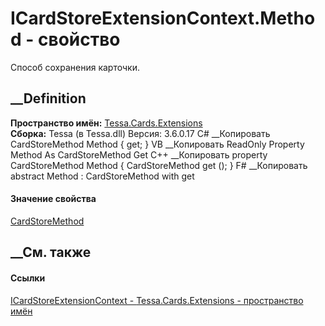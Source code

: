 # ICardStoreExtensionContext.Method - свойство
Способ сохранения карточки.
##  __Definition
 **Пространство имён:** [Tessa.Cards.Extensions](N_Tessa_Cards_Extensions.htm)  
 **Сборка:** Tessa (в Tessa.dll) Версия: 3.6.0.17
C# __Копировать
    CardStoreMethod Method { get; }
VB __Копировать
     ReadOnly Property Method As CardStoreMethod
    	Get
C++ __Копировать
    property CardStoreMethod Method {
    	CardStoreMethod get ();
    }
F# __Копировать
     abstract Method : CardStoreMethod with get
#### Значение свойства
[CardStoreMethod](T_Tessa_Cards_CardStoreMethod.htm)
##  __См. также
#### Ссылки
[ICardStoreExtensionContext -
](T_Tessa_Cards_Extensions_ICardStoreExtensionContext.htm)
[Tessa.Cards.Extensions - пространство имён](N_Tessa_Cards_Extensions.htm)
